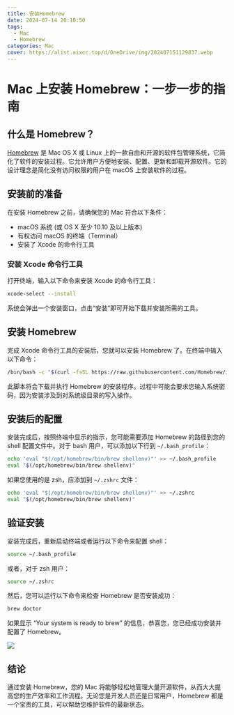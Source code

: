 ```yaml
---
title: 安装Homebrew
date: 2024-07-14 20:10:50
tags:
  - Mac
  - Homebrew
categories: Mac
cover: https://alist.aixcc.top/d/OneDrive/img/202407151129837.webp
---
```


# Mac 上安装 Homebrew：一步一步的指南

## 什么是 Homebrew？

[Homebrew](https://brew.sh/) 是 Mac OS X 或 Linux 上的一款自由和开源的软件包管理系统，它简化了软件的安装过程。它允许用户方便地安装、配置、更新和卸载开源软件。它的设计理念是简化没有访问权限的用户在 macOS 上安装软件的过程。

## 安装前的准备

在安装 Homebrew 之前，请确保您的 Mac 符合以下条件：
- macOS 系统 (或 OS X 至少 10.10 及以上版本)
- 有权访问 macOS 的终端（Terminal）
- 安装了 Xcode 的命令行工具

### 安装 Xcode 命令行工具

打开终端，输入以下命令来安装 Xcode 的命令行工具：

```bash
xcode-select --install
```

系统会弹出一个安装窗口，点击“安装”即可开始下载并安装所需的工具。

## 安装 Homebrew

完成 Xcode 命令行工具的安装后，您就可以安装 Homebrew 了。在终端中输入以下命令：

```bash
/bin/bash -c "$(curl -fsSL https://raw.githubusercontent.com/Homebrew/install/HEAD/install.sh)"
```

此脚本将会下载并执行 Homebrew 的安装程序。过程中可能会要求您输入系统密码，因为安装涉及到对系统级目录的写入操作。

## 安装后的配置

安装完成后，按照终端中显示的指示，您可能需要添加 Homebrew 的路径到您的 shell 配置文件中。对于 bash 用户，可以添加以下行到 `~/.bash_profile`：

```bash
echo 'eval "$(/opt/homebrew/bin/brew shellenv)"' >> ~/.bash_profile
eval "$(/opt/homebrew/bin/brew shellenv)"
```

如果您使用的是 zsh，应添加到 `~/.zshrc` 文件：

```bash
echo 'eval "$(/opt/homebrew/bin/brew shellenv)"' >> ~/.zshrc
eval "$(/opt/homebrew/bin/brew shellenv)"
```

## 验证安装

安装完成后，重新启动终端或者运行以下命令来配置 shell：

```bash
source ~/.bash_profile
```

或者，对于 zsh 用户：

```bash
source ~/.zshrc
```

然后，您可以运行以下命令来检查 Homebrew 是否安装成功：

```bash
brew doctor
```

如果显示 “Your system is ready to brew” 的信息，恭喜您，您已经成功安装并配置了 Homebrew。

![](https://alist.aixcc.top/d/OneDrive/img/202407151218277.webp)

## 结论

通过安装 Homebrew，您的 Mac 将能够轻松地管理大量开源软件，从而大大提高您的生产效率和工作流程。无论您是开发人员还是日常用户，Homebrew 都是一个宝贵的工具，可以帮助您维护软件的最新状态。
